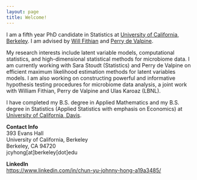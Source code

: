 ```yaml
---
layout: page
title: Welcome!
---
```


<p class="message">
  I am a fifth year PhD candidate in Statistics at <a href = "http://berkeley.edu">University of California, Berkeley</a>. I am advised by <a href="https://www.stat.berkeley.edu/~wfithian">Will Fithian</a> and <a href="https://nature.berkeley.edu/~pdevalpine/">Perry de Valpine</a>. 

My research interests include latent variable models, computational statistics, and high-dimensional statistical methods for microbiome data. 
I am currently working with Sara Stoudt (Statistics) and Perry de Valpine on efficient maximum likelihood estimation methods for latent variables models. 
I am also working on constructing powerful and informative hypothesis testing procedures for microbiome data analysis, a joint work with William Fithian, Perry de Valpine and Ulas Karoaz (LBNL).

I have completed my B.S. degree in Applied Mathematics and my B.S. degree in Statistics (Applied Statistics with emphasis on Economics) at <a href ="http://ucdavis.edu">University of California, Davis</a>.
</p>

<p> <b>Contact Info</b> <br>
393 Evans Hall <br>
University of California, Berkeley <br>
Berkeley, CA 94720 <br>
jcyhong[at]berkeley[dot]edu</p>

<p> <b>LinkedIn</b> <br>
<a href = "https://www.linkedin.com/in/chun-yu-johnny-hong-a19a3485/">https://www.linkedin.com/in/chun-yu-johnny-hong-a19a3485/</a>

